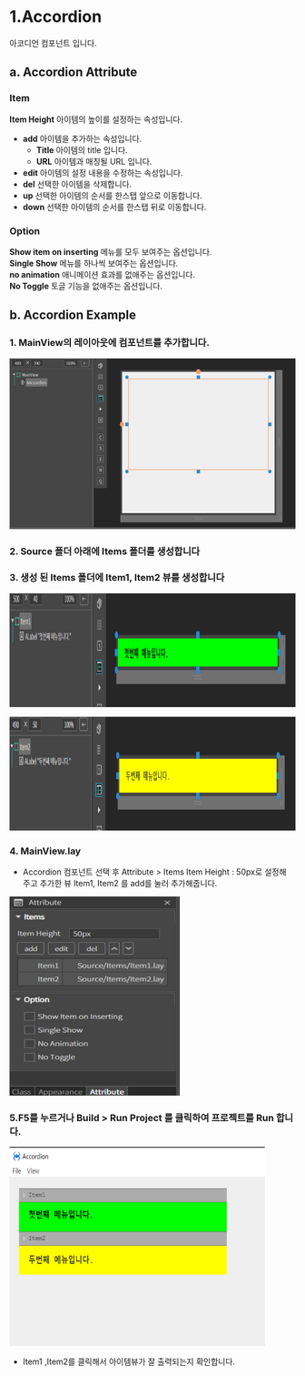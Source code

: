
# 1.Accordion 
아코디언 컴포넌트 입니다.
## a. Accordion Attribute
### **Item**<br>
**Item Height** 아이템의 높이를 설정하는 속성입니다.
* **add** 아이템을 추가하는 속성입니다.<br>
  * **Title** 아이템의 title 입니다.<br>
  * **URL** 아이템과 매칭될 URL 입니다.<br>
* **edit** 아이템의 설정 내용을 수정하는 속성입니다.<br>
* **del** 선택한 아이템을 삭제합니다.<br>
* **up** 선택한 아이템의 순서를 한스탭 앞으로 이동합니다.<br>
* **down** 선택한 아이템의 순서를 한스탭 뒤로 이동합니다.<br>

### **Option**<br>
**Show item on inserting** 메뉴를 모두 보여주는 옵션입니다.<br> 
**Single Show** 메뉴를 하나씩 보여주는 옵션입니다.<br> 
**no animation** 애니메이션 효과를 없애주는 옵션입니다.<br> 
**No Toggle**  토글 기능을 없애주는 옵션입니다.<br> 


## b. Accordion Example

### 1. MainView의 레이아웃에 컴포넌트를 추가합니다.<br>

<img src="./img/Accordion05.png" height="300px" width="700px"><br>

### 2. Source 폴더 아래에 Items 폴더를 생성합니다 <br>
### 3. 생성 된 Items 폴더에 Item1, Item2 뷰를 생성합니다<br>

<img src="./img/Accordion01.png" height="200px" width="700px"><br>

<img src="./img/Accordion02.png" height="200px" width="700px"><br>


### 4. MainView.lay 
 * Accordion 컴포넌트 선택 후 Attribute > Items Item Height : 50px로 설정해 주고 
추가한 뷰 Item1, Item2 를 add를 눌러 추가해줍니다.

<img src="./img/Accordion03.png" height="350px" width="300px"><br>



### 5.F5를 누르거나 Build > Run Project 를 클릭하여 프로젝트를 Run 합니다.

<img src="./img/Accordion04.png" height="350px" width="450px"><br>

 * Item1 ,Item2를 클릭해서 아이템뷰가 잘 출력되는지 확인합니다.
